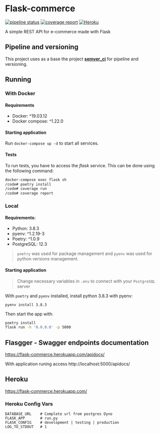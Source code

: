 # Flask-commerce

[![pipeline status](https://gitlab.com/rcristiano/flask-commerce/badges/master/pipeline.svg)](https://gitlab.com/rcristiano/flask-commerce/commits/master)  [![coverage report](https://gitlab.com/rcristiano/flask-commerce/badges/master/coverage.svg)](https://gitlab.com/rcristiano/flask-commerce/-/commits/master)  [![Heroku](https://heroku-badge.herokuapp.com/?app=flask-commerce&style=flat&svg=1&root=apidocs)](https://flask-commerce.herokuapp.com/apidocs/)

A simple REST API for e-commerce made with Flask

## Pipeline and versioning

This project uses as a base the project **[semver_ci](https://gitlab.com/rcristiano/semver_ci)** for pipeline and versioning.

## Running

### With Docker

#### Requirements

- Docker: ^19.03.12
- Docker compose: ^1.22.0

#### Starting application

Run `docker-compose up -d` to start all services.

#### Tests

To run tests, you have to access the *flask* service. This can be done using the following command:

```sh
docker-compose exec flask sh
/code# poetry install
/code# coverage run
/code# coverage report
```

### Local

#### Requirements:

- Python: 3.8.3
- pyenv: ^1.2.19-3
- Poetry: ^1.0.9
- PostgreSQL: 12.3

> `poetry` was used for package management and `pyenv` was used for python versions management.

#### Starting application

> Change necessary variables in `.env` to connect with your `PostgreSQL` server


With `poetry` and `pyenv` installed, install python 3.8.3 with pyenv:

`pyenv install 3.8.3`

Then start the app with:

```sh
poetry install
flask run -h '0.0.0.0' -p 5000
```

## Flasgger - Swagger endpoints documentation

https://flask-commerce.herokuapp.com/apidocs/

With application runing access http://localhost:5000/apidocs/

## Heroku

https://flask-commerce.herokuapp.com/

### Heroku Config Vars

    DATABASE_URL    # Complete url from postgres Dyno
    FLASK_APP       # run.py
    FLASK_CONFIG    # development | testing | production
    LOG_TO_STDOUT   # 1
